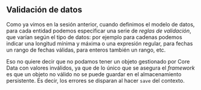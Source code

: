## Validación de datos

Como ya vimos en la sesión anterior, cuando definimos el modelo de datos, para cada entidad podemos especificar una serie de *reglas de validación*, que varían según el tipo de datos: por ejemplo para cadenas podemos indicar una longitud mínima y máxima o una expresión regular, para fechas un rango de fechas válidas, para enteros también un rango, etc.

Eso no quiere decir que no podamos tener un objeto gestionado por Core Data con valores inválidos, ya que de lo único que se asegura el *framework* es que un objeto no válido no se puede guardar en el almacenamiento persistente. Es decir, los errores se disparan al hacer `save` del contexto.